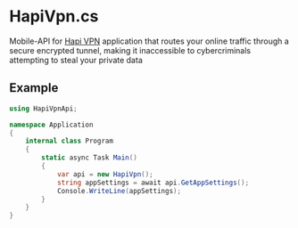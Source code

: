 # HapiVpn.cs
Mobile-API for [Hapi VPN](https://play.google.com/store/apps/details?id=com.hapiads.hapivpn) application that routes your online traffic through a secure encrypted tunnel, making it inaccessible to cybercriminals attempting to steal your private data

## Example
```cs
using HapiVpnApi;

namespace Application
{
    internal class Program
    {
        static async Task Main()
        {
            var api = new HapiVpn();
            string appSettings = await api.GetAppSettings();
            Console.WriteLine(appSettings);
        }
    }
}
```
